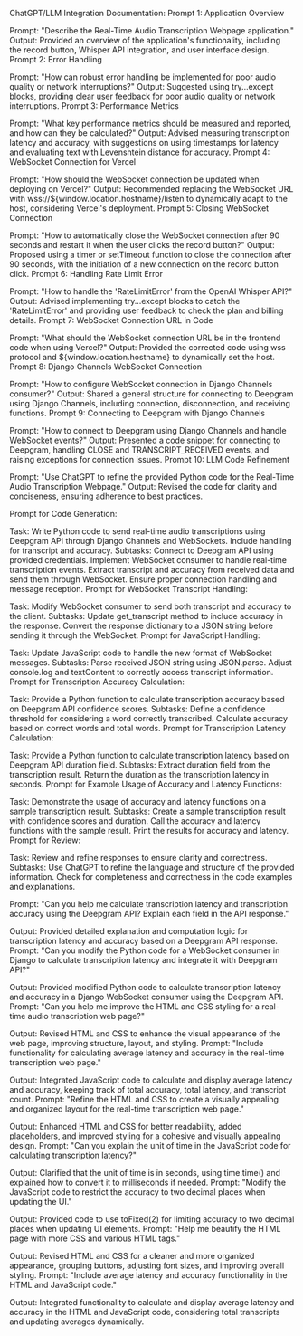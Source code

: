 ChatGPT/LLM Integration Documentation:
Prompt 1: Application Overview

Prompt: "Describe the Real-Time Audio Transcription Webpage application."
Output: Provided an overview of the application's functionality, including the record button, Whisper API integration, and user interface design.
Prompt 2: Error Handling

Prompt: "How can robust error handling be implemented for poor audio quality or network interruptions?"
Output: Suggested using try...except blocks, providing clear user feedback for poor audio quality or network interruptions.
Prompt 3: Performance Metrics

Prompt: "What key performance metrics should be measured and reported, and how can they be calculated?"
Output: Advised measuring transcription latency and accuracy, with suggestions on using timestamps for latency and evaluating text with Levenshtein distance for accuracy.
Prompt 4: WebSocket Connection for Vercel

Prompt: "How should the WebSocket connection be updated when deploying on Vercel?"
Output: Recommended replacing the WebSocket URL with wss://${window.location.hostname}/listen to dynamically adapt to the host, considering Vercel's deployment.
Prompt 5: Closing WebSocket Connection

Prompt: "How to automatically close the WebSocket connection after 90 seconds and restart it when the user clicks the record button?"
Output: Proposed using a timer or setTimeout function to close the connection after 90 seconds, with the initiation of a new connection on the record button click.
Prompt 6: Handling Rate Limit Error

Prompt: "How to handle the 'RateLimitError' from the OpenAI Whisper API?"
Output: Advised implementing try...except blocks to catch the 'RateLimitError' and providing user feedback to check the plan and billing details.
Prompt 7: WebSocket Connection URL in Code

Prompt: "What should the WebSocket connection URL be in the frontend code when using Vercel?"
Output: Provided the corrected code using wss protocol and ${window.location.hostname} to dynamically set the host.
Prompt 8: Django Channels WebSocket Connection

Prompt: "How to configure WebSocket connection in Django Channels consumer?"
Output: Shared a general structure for connecting to Deepgram using Django Channels, including connection, disconnection, and receiving functions.
Prompt 9: Connecting to Deepgram with Django Channels

Prompt: "How to connect to Deepgram using Django Channels and handle WebSocket events?"
Output: Presented a code snippet for connecting to Deepgram, handling CLOSE and TRANSCRIPT_RECEIVED events, and raising exceptions for connection issues.
Prompt 10: LLM Code Refinement

Prompt: "Use ChatGPT to refine the provided Python code for the Real-Time Audio Transcription Webpage."
Output: Revised the code for clarity and conciseness, ensuring adherence to best practices.

Prompt for Code Generation:

Task: Write Python code to send real-time audio transcriptions using Deepgram API through Django Channels and WebSockets. Include handling for transcript and accuracy.
Subtasks:
Connect to Deepgram API using provided credentials.
Implement WebSocket consumer to handle real-time transcription events.
Extract transcript and accuracy from received data and send them through WebSocket.
Ensure proper connection handling and message reception.
Prompt for WebSocket Transcript Handling:

Task: Modify WebSocket consumer to send both transcript and accuracy to the client.
Subtasks:
Update get_transcript method to include accuracy in the response.
Convert the response dictionary to a JSON string before sending it through the WebSocket.
Prompt for JavaScript Handling:

Task: Update JavaScript code to handle the new format of WebSocket messages.
Subtasks:
Parse received JSON string using JSON.parse.
Adjust console.log and textContent to correctly access transcript information.
Prompt for Transcription Accuracy Calculation:

Task: Provide a Python function to calculate transcription accuracy based on Deepgram API confidence scores.
Subtasks:
Define a confidence threshold for considering a word correctly transcribed.
Calculate accuracy based on correct words and total words.
Prompt for Transcription Latency Calculation:

Task: Provide a Python function to calculate transcription latency based on Deepgram API duration field.
Subtasks:
Extract duration field from the transcription result.
Return the duration as the transcription latency in seconds.
Prompt for Example Usage of Accuracy and Latency Functions:

Task: Demonstrate the usage of accuracy and latency functions on a sample transcription result.
Subtasks:
Create a sample transcription result with confidence scores and duration.
Call the accuracy and latency functions with the sample result.
Print the results for accuracy and latency.
Prompt for Review:

Task: Review and refine responses to ensure clarity and correctness.
Subtasks:
Use ChatGPT to refine the language and structure of the provided information.
Check for completeness and correctness in the code examples and explanations.

Prompt: "Can you help me calculate transcription latency and transcription accuracy using the Deepgram API? Explain each field in the API response."

Output: Provided detailed explanation and computation logic for transcription latency and accuracy based on a Deepgram API response.
Prompt: "Can you modify the Python code for a WebSocket consumer in Django to calculate transcription latency and integrate it with Deepgram API?"

Output: Provided modified Python code to calculate transcription latency and accuracy in a Django WebSocket consumer using the Deepgram API.
Prompt: "Can you help me improve the HTML and CSS styling for a real-time audio transcription web page?"

Output: Revised HTML and CSS to enhance the visual appearance of the web page, improving structure, layout, and styling.
Prompt: "Include functionality for calculating average latency and accuracy in the real-time transcription web page."

Output: Integrated JavaScript code to calculate and display average latency and accuracy, keeping track of total accuracy, total latency, and transcript count.
Prompt: "Refine the HTML and CSS to create a visually appealing and organized layout for the real-time transcription web page."

Output: Enhanced HTML and CSS for better readability, added placeholders, and improved styling for a cohesive and visually appealing design.
Prompt: "Can you explain the unit of time in the JavaScript code for calculating transcription latency?"

Output: Clarified that the unit of time is in seconds, using time.time() and explained how to convert it to milliseconds if needed.
Prompt: "Modify the JavaScript code to restrict the accuracy to two decimal places when updating the UI."

Output: Provided code to use toFixed(2) for limiting accuracy to two decimal places when updating UI elements.
Prompt: "Help me beautify the HTML page with more CSS and various HTML tags."

Output: Revised HTML and CSS for a cleaner and more organized appearance, grouping buttons, adjusting font sizes, and improving overall styling.
Prompt: "Include average latency and accuracy functionality in the HTML and JavaScript code."

Output: Integrated functionality to calculate and display average latency and accuracy in the HTML and JavaScript code, considering total transcripts and updating averages dynamically.










